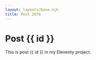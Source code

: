 ```yaml
---
layout: layouts/base.njk
title: Post 2678
---
```


# Post {{ id }}

This is post {{ id }} in my Eleventy project.
